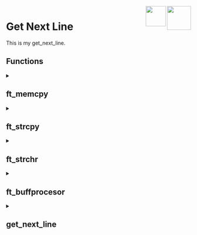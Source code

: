 <img src="https://cdn-icons-png.flaticon.com/512/6132/6132222.png" align="right" height="65">
<img src="https://upload.wikimedia.org/wikipedia/commons/thumb/8/8d/42_Logo.svg/1200px-42_Logo.svg.png" align="right" height="55">

# Get Next Line
This is my get_next_line.

## Functions

<details>

<summary>

## **ft_memcpy**

</summary>

```C

void	*ft_memcpy(void *dst, const void *src, size_t len);

```

### Description

> **memcpy()** function copies n bytes from memory area **src** to memory area **dst**.

### Return value

> Returns the amount of characters copied.

</details>

<details>

<summary>

## **ft_strcpy**

</summary>

```C

int	ft_strcpy(char *dst, char *src);

```

### Description

> **ft_strcpy()** copies the string **src** into the string **dst**.

### Return value

> Returns the amount of characters copied.

</details>

<details>

<summary>

## **ft_strchr**

</summary>

```C

char	*ft_strchr(char *s, char c);

```

### Description

> **ft_strchr()** search the first occurrence of the character **c** in the string **s**.

### Return value

> Returns the first occurrence of the character **c** in the string **s** or 0 if there's no ocurrence.

</details>

<details>

<summary>

## **ft_buffprocesor**

</summary>

```C

int	ft_buffprocesor(int fd, char *str);

```

### Description

> **ft_buffprocesor()** attempts to read up to **BUFFER_SIZE** characters from a file descriptor **fd** into **str** and, if there is any **'\n'**, saves the extra string into an **aux** array. If the **aux** array has a value while calling the function it will do the same but taking the buffer from the **aux** array instead the file.

### Return value

> Returns the amount of characters on the **string** not including the ones on the **aux** variable.

</details>

<details>

<summary>

## **get_next_line**

</summary>

```C

char	*get_next_line(int fd);

```

### Description

  > **get_next_line()** function attempts read the necesary characters from the file descriptor *fd* and returns them as a new string.

### Return value

> Returns the next line of the chosen file descriptor as a new string.

</details>
